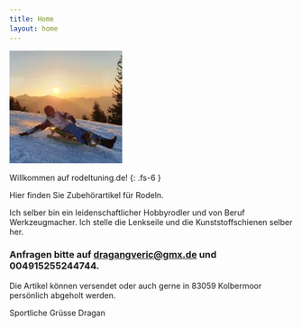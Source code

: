 ```yaml
---
title: Home
layout: home
---
```

![Rodeltuning Logo](images/logo-klein.webp)

Willkommen auf rodeltuning.de!
{: .fs-6 }

Hier finden Sie Zubehörartikel für Rodeln.

Ich selber bin ein leidenschaftlicher Hobbyrodler und von Beruf Werkzeugmacher. Ich stelle die Lenkseile und die Kunststoffschienen selber her.

### Anfragen bitte auf dragangveric@gmx.de und 004915255244744.

Die Artikel können versendet oder auch gerne in 83059 Kolbermoor persönlich abgeholt werden.

Sportliche Grüsse
Dragan
